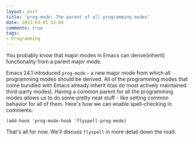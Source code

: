 ```yaml
---
layout: post
title: "prog-mode: The parent of all programming modes"
date: 2013-04-05 12:04
comments: true
tags:
- Programming
---
```


You probably know that major modes in Emacs can derive(inherit)
functionality from a parent major mode.

Emacs 24.1 introduced `prog-mode` - a new major mode from which all
programming modes should be derived. All of the programming modes that
come bundled with Emacs already inherit it(as do most
actively maintained third-party modes). Having a common parent for all
the programming modes allows us to do some pretty neat stuff - like
setting common behavior for all of them. Here's how we can enable
spell-checking in comments:

``` elisp
(add-hook 'prog-mode-hook 'flyspell-prog-mode)
```

That's all for now. We'll discuss `flyspell` in more detail down the road.
